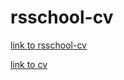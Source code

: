 # rsschool-cv

[link to rsschool-cv](https://OlgaKruglik.github.io/rsschool-cv/cv)

[link to cv](https://olgakruglik.github.io/CV/CV.pdf)
